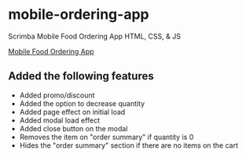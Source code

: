# mobile-ordering-app
 Scrimba Mobile Food Ordering App HTML, CSS, & JS
 	
  [Mobile Food Ordering App]()
  
  ## Added the following features
 - Added promo/discount
 - Added the option to decrease quantity
 - Added page effect on initial load
 - Added modal load effect
 - Added close button on the modal
 - Removes the item on "order summary" if quantity is 0
 - Hides the "order summary" section if there are no items on the cart
